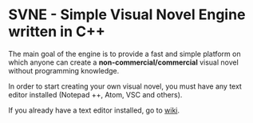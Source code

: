 # SVNE - Simple Visual Novel Engine written in C++

The main goal of the engine is to provide a fast and simple platform on which anyone can create a **non-commercial/commercial** visual novel without programming knowledge.

In order to start creating your own visual novel, you must have any text editor installed (Notepad ++, Atom, VSC and others).

If you already have a text editor installed, go to [wiki](https://github.com/DezlowNG/SVNE/wiki).

